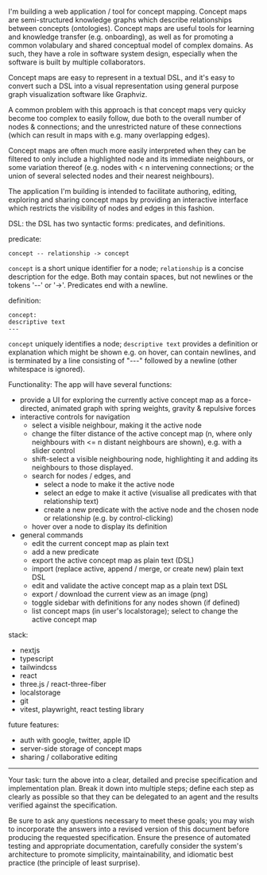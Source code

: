 I'm building a web application / tool for concept mapping. Concept maps are semi-structured knowledge graphs which describe relationships between concepts (ontologies). Concept maps are useful tools for learning and knowledge transfer (e.g. onboarding), as well as for promoting a common volabulary and shared conceptual model of complex domains. As such, they have a role in software system design, especially when the software is built by multiple collaborators.

Concept maps are easy to represent in a textual DSL, and it's easy to convert such a DSL into a visual representation using general purpose graph visualization software like Graphviz.

A common problem with this approach is that concept maps very quicky become too complex to easily follow, due both to the overall number of nodes & connections; and the unrestricted nature of these connections (which can result in maps with e.g. many overlapping edges).

Concept maps are often much more easily interpreted when they can be filtered to only include a highlighted node and its immediate neighbours, or some variation thereof (e.g. nodes with < n intervening connections; or the union of several selected nodes and their nearest neighbours).

The application I'm building is intended to facilitate authoring, editing, exploring and sharing concept maps by providing an interactive interface which restricts the visibility of nodes and edges in this fashion.

DSL:
the DSL has two syntactic forms: predicates, and definitions.

predicate:
```
concept -- relationship -> concept
```
`concept` is a short unique identifier for a node; `relationship` is a concise description for the edge. Both may contain spaces, but not newlines or the tokens '--' or '->'. Predicates end with a newline.

definition:
```
concept: 
descriptive text
---
```
`concept` uniquely identifies a node; `descriptive text` provides a definition or explanation which might be shown e.g. on hover, can contain newlines, and is terminated by a line consisting of "---" followed by a newline (other whitespace is ignored).

Functionality:
The app will have several functions:
- provide a UI for exploring the currently active concept map as a force-directed, animated graph with spring weights, gravity & repulsive forces
- interactive controls for navigation
  - select a visible neighbour, making it the active node
  - change the filter distance of the active concept map (n, where only neighbours with <= n distant neighbours are shown), e.g. with a slider control
  - shift-select a visible neighbouring node, highlighting it and adding its neighbours to those displayed.
  - search for nodes / edges, and
    - select a node to make it the active node
    - select an edge to make it active (visualise all predicates with that relationship text)
    - create a new predicate with the active node and the chosen node or relationship (e.g. by control-clicking)
  - hover over a node to display its definition
- general commands 
  - edit the current concept map as plain text
  - add a new predicate
  - export the active concept map as plain text (DSL)
  - import (replace active, append / merge, or create new) plain text DSL
  - edit and validate the active concept map as a plain text DSL
  - export / download the current view as an image (png)
  - toggle sidebar with definitions for any nodes shown (if defined)
  - list concept maps (in user's localstorage); select to change the active concept map

stack:
- nextjs
- typescript
- tailwindcss
- react
- three.js / react-three-fiber
- localstorage
- git
- vitest, playwright, react testing library

future features:
- auth with google, twitter, apple ID
- server-side storage of concept maps
- sharing / collaborative editing 

---

Your task: turn the above into a clear, detailed and precise specification and implementation plan. Break it down into multiple steps; define each step as clearly as possible so that they can be delegated to an agent and the results verified against the specification. 

Be sure to ask any questions necessary to meet these goals; you may wish to incorporate the answers into a revised version of this document before producing the requested specification. Ensure the presence of automated testing and appropriate documentation, carefully consider the system's architecture to promote simplicity, maintainability, and idiomatic best practice (the principle of least surprise).

